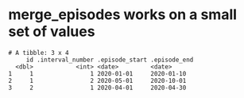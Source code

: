 # merge_episodes works on a small set of values

    # A tibble: 3 x 4
         id .interval_number .episode_start .episode_end
      <dbl>            <int> <date>         <date>      
    1     1                1 2020-01-01     2020-01-10  
    2     1                2 2020-05-01     2020-10-01  
    3     2                1 2020-04-01     2020-04-30  

